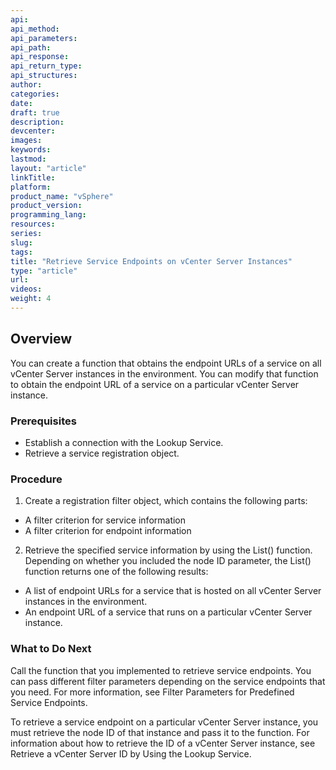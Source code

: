 ```yaml
---
api:
api_method:
api_parameters:
api_path:
api_response:
api_return_type:
api_structures:
author:
categories:
date:
draft: true
description:
devcenter:
images:
keywords:
lastmod:
layout: "article"
linkTitle:
platform:
product_name: "vSphere"
product_version:
programming_lang:
resources:
series:
slug:
tags:
title: "Retrieve Service Endpoints on vCenter Server Instances"
type: "article"
url:
videos:
weight: 4
---
```

## Overview
You can create a function that obtains the endpoint URLs of a service on all vCenter Server instances in the environment. You can modify that function to obtain the endpoint URL of a service on a particular vCenter Server instance.

### Prerequisites
- Establish a connection with the Lookup Service.
- Retrieve a service registration object.

### Procedure
1. Create a registration filter object, which contains the following parts:
  - A filter criterion for service information
  - A filter criterion for endpoint information
2. Retrieve the specified service information by using the List() function. Depending on whether you included the node ID parameter, the List() function returns one of the following results:
  - A list of endpoint URLs for a service that is hosted on all vCenter Server instances in the environment.
  - An endpoint URL of a service that runs on a particular vCenter Server instance.

### What to Do Next
Call the function that you implemented to retrieve service endpoints. You can pass different filter parameters depending on the service endpoints that you need. For more information, see Filter Parameters for Predefined Service Endpoints.

To retrieve a service endpoint on a particular vCenter Server instance, you must retrieve the node ID of that instance and pass it to the function. For information about how to retrieve the ID of a vCenter Server instance, see Retrieve a vCenter Server ID by Using the Lookup Service.
